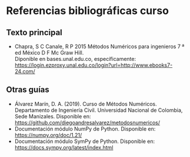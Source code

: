 # Referencias bibliográficas curso
## Texto principal
- Chapra, S C Canale, R P 2015 Métodos Numéricos para ingenieros 7 ª ed México D F Mc Graw Hill.\
Diponible en bases.unal.edu.co, específicamente: https://login.ezproxy.unal.edu.co/login?url=http://www.ebooks7-24.com/
## Otras guías
- Álvarez Marín, D. A. (2019). Curso de Métodos Numéricos. Departamento de Ingeniería Civil. Universidad Nacional de Colombia, Sede Manizales. Disponible en: https://github.com/diegoandresalvarez/metodosnumericos/
- Documentación módulo NumPy de Python. Disponible en: https://numpy.org/doc/1.21/
- Documentación módulo SymPy de Python. Disponible en: https://docs.sympy.org/latest/index.html 

